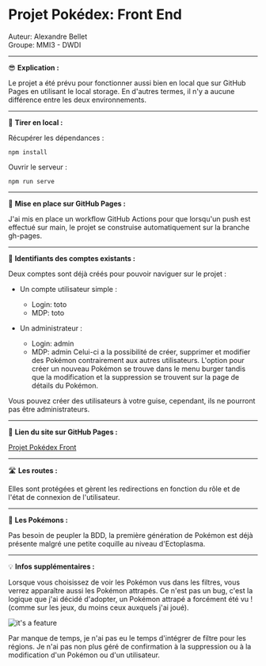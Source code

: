 # Projet Pokédex: Front End

Auteur: Alexandre Bellet   
Groupe: MMI3 - DWDI

---

😎 **Explication :**

Le projet a été prévu pour fonctionner aussi bien en local que sur GitHub Pages en utilisant le local storage. En d'autres termes, il n'y a aucune différence entre les deux environnements.

---

🔧 **Tirer en local :**

Récupérer les dépendances :

```
npm install
```

Ouvrir le serveur :

```
npm run serve
```


---

🚀 **Mise en place sur GitHub Pages :**

J'ai mis en place un workflow GitHub Actions pour que lorsqu'un push est effectué sur main, le projet se construise automatiquement sur la branche gh-pages.

---

🔐 **Identifiants des comptes existants :**

Deux comptes sont déjà créés pour pouvoir naviguer sur le projet :

- Un compte utilisateur simple :
  - Login: toto
  - MDP: toto

- Un administrateur :
  - Login: admin
  - MDP: admin
  Celui-ci a la possibilité de créer, supprimer et modifier des Pokémon contrairement aux autres utilisateurs. L'option pour créer un nouveau Pokémon se trouve dans le menu burger tandis que la modification et la suppression se trouvent sur la page de détails du Pokémon.

Vous pouvez créer des utilisateurs à votre guise, cependant, ils ne pourront pas être administrateurs.

---

🔗 **Lien du site sur GitHub Pages :**

[Projet Pokédex Front](https://xelamp4.github.io/pokedex-front/)

---

🛣️ **Les routes :**

Elles sont protégées et gèrent les redirections en fonction du rôle et de l'état de connexion de l'utilisateur.

---

👾 **Les Pokémons :**

Pas besoin de peupler la BDD, la première génération de Pokémon est déjà présente malgré une petite coquille au niveau d'Ectoplasma.

---

💡 **Infos supplémentaires :**

Lorsque vous choisissez de voir les Pokémon vus dans les filtres, vous verrez apparaître aussi les Pokémon attrapés. Ce n'est pas un bug, c'est la logique que j'ai décidé d'adopter, un Pokémon attrapé a forcément été vu ! (comme sur les jeux, du moins ceux auxquels j'ai joué).

![it's a feature](https://y.yarn.co/71cd02be-f96a-47a1-8d8f-84ea5dff4b71_text.gif)


Par manque de temps, je n'ai pas eu le temps d'intégrer de filtre pour les régions. Je n'ai pas non plus géré de confirmation à la suppression ou à la modification d'un Pokémon ou d'un utilisateur.

